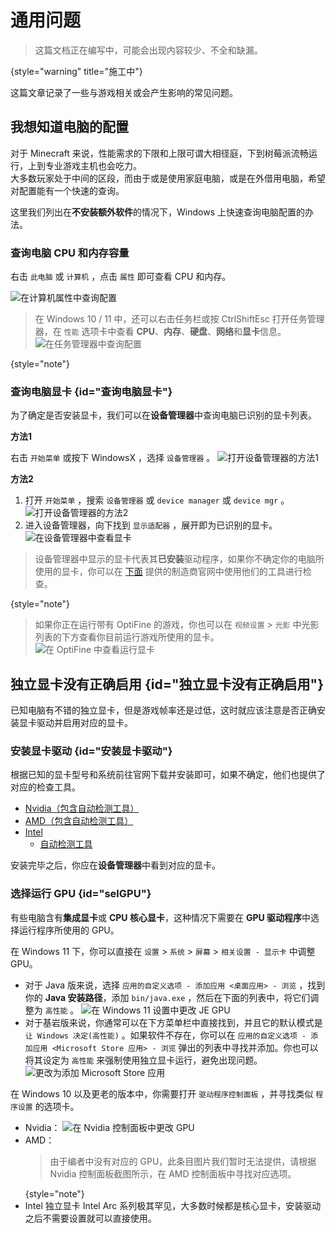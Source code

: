 # 通用问题

<show-structure depth="2"/>

> 这篇文档正在编写中，可能会出现内容较少、不全和缺漏。
>
{style="warning" title="施工中"}

这篇文章记录了一些与游戏相关或会产生影响的常见问题。

## 我想知道电脑的配置

对于 Minecraft 来说，性能需求的下限和上限可谓大相径庭，下到树莓派流畅运行，上到专业游戏主机也会吃力。  
大多数玩家处于中间的区段，而由于或是使用家庭电脑，或是在外借用电脑，希望对配置能有一个快速的查询。

这里我们列出在**不安装额外软件**的情况下，Windows 上快速查询电脑配置的办法。

### 查询电脑 CPU 和内存容量

右击 `此电脑` 或 `计算机` ，点击 `属性` 即可查看 CPU 和内存。

![在计算机属性中查询配置](check_set.png "在计算机属性中查询配置")

> 在 Windows 10 / 11 中，还可以右击任务栏或按 <shortcut>Ctrl</shortcut><shortcut>Shift</shortcut><shortcut>Esc</shortcut> 打开任务管理器，在 `性能` 选项卡中查看 **CPU**、**内存**、**硬盘**、**网络**和**显卡**信息。
![在任务管理器中查询配置](tskmgr_check_set.png "在任务管理器中查询配置")
> 
{style="note"}

### 查询电脑显卡 {id="查询电脑显卡"}

为了确定是否安装显卡，我们可以在**设备管理器**中查询电脑已识别的显卡列表。

**方法1**

右击 `开始菜单` 或按下 <shortcut>Windows</shortcut><shortcut>X</shortcut> ，选择 `设备管理器` 。
![打开设备管理器的方法1](dvc_mgr_1.png "打开设备管理器的方法1")

**方法2**

1. 打开 `开始菜单` ，搜索 `设备管理器` 或 `device manager` 或 `device mgr` 。
![打开设备管理器的方法2](dvc_mgr_2.png "打开设备管理器的方法2")
2. 进入设备管理器，向下找到 `显示适配器` ，展开即为已识别的显卡。
![在设备管理器中查看显卡](dvc_mgr_check_gpu.png "在设备管理器中查看显卡")

> 设备管理器中显示的显卡代表其**已安装**驱动程序，如果你不确定你的电脑所使用的显卡，你可以在 [下面](#安装显卡驱动 "安装显卡驱动") 提供的制造商官网中使用他们的工具进行检查。
>
{style="note"}

> 如果你正在运行带有 OptiFine 的游戏，你也可以在 `视频设置` > `光影` 中光影列表的下方查看你目前运行游戏所使用的显卡。
![在 OptiFine 中查看运行显卡](optifine_check_gpu.png "在 OptiFine 中查看运行显卡")

## 独立显卡没有正确启用 {id="独立显卡没有正确启用"}

已知电脑有不错的独立显卡，但是游戏帧率还是过低，这时就应该注意是否正确安装显卡驱动并启用对应的显卡。

### 安装显卡驱动 {id="安装显卡驱动"}

根据已知的显卡型号和系统前往官网下载并安装即可，如果不确定，他们也提供了对应的检查工具。

- [Nvidia（包含自动检测工具）](https://www.nvidia.cn/geforce/drivers/)
- [AMD（包含自动检测工具）](https://www.amd.com/zh-hans/support)
- [Intel](https://www.intel.cn/content/www/cn/zh/search.html#sort=relevancy&f:@tabfilter=[Downloads]&f:@stm_10385_zh=[%E6%98%BE%E5%8D%A1])
  - [自动检测工具](https://www.intel.cn/content/www/cn/zh/support/detect.html)

安装完毕之后，你应在**设备管理器**中看到对应的显卡。

### 选择运行 GPU {id="selGPU"}

有些电脑含有**集成显卡**或 **CPU 核心显卡**，这种情况下需要在 **GPU 驱动程序**中选择运行程序所使用的 GPU。

在 Windows 11 下，你可以直接在 `设置` > `系统` > `屏幕` > `相关设置 - 显示卡` 中调整 GPU。  
- 对于 Java 版来说，选择 `应用的自定义选项 - 添加应用 <桌面应用> - 浏览` ，找到你的 **Java 安装路径**，添加 `bin/java.exe` ，然后在下面的列表中，将它们调整为 `高性能` 。
![在 Windows 11 设置中更改 JE GPU](change_gpu_in_win11_je.png "在 Windows 11 设置中更改 JE GPU")
- 对于基岩版来说，你通常可以在下方菜单栏中直接找到，并且它的默认模式是 `让 Windows 决定(高性能)` 。如果软件不存在，你可以在 `应用的自定义选项 - 添加应用 <Microsoft Store 应用> - 浏览` 弹出的列表中寻找并添加。你也可以将其设定为 `高性能` 来强制使用独立显卡运行，避免出现问题。
![更改为添加 Microsoft Store 应用](change_store_apps.png "更改为添加 Microsoft Store 应用")

在 Windows 10 以及更老的版本中，你需要打开 `驱动程序控制面板` ，并寻找类似 `程序设置` 的选项卡。

- Nvidia：
![在 Nvidia 控制面板中更改 GPU](change_gpu_in_nvidia.png "在 Nvidia 控制面板中更改 GPU")
- AMD：  
  > 由于编者中没有对应的 GPU，此条目图片我们暂时无法提供，请根据 Nvidia 控制面板截图所示，在 AMD 控制面板中寻找对应选项。
  >
  {style="note"}
- Intel 独立显卡 Intel Arc 系列极其罕见，大多数时候都是核心显卡，安装驱动之后不需要设置就可以直接使用。
